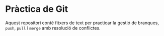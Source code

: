  # Pràctica de Git
 Aquest repositori conté fitxers de text per practicar la gestió de branques, `push`, `pull` i `merge` amb resolució de conflictes.

